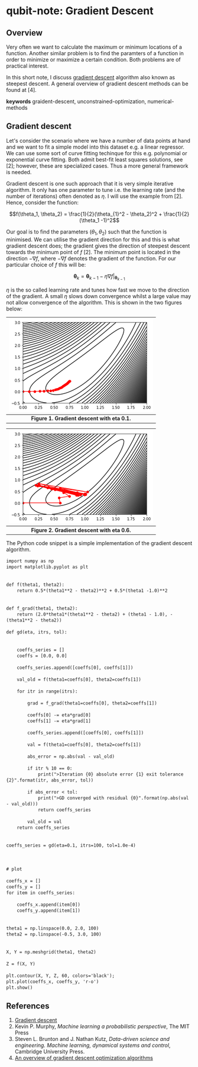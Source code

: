# qubit-note: Gradient Descent

## Overview

Very often we want to calculate the maximum or minimum locations of a function. Another similar problem is to find the paramters
of a function in order to minimize or maximize a certain condition. Both problems are of practical interest.

In this short note, I discuss <a href="https://en.wikipedia.org/wiki/Gradient_descent"> gradient descent</a> algorithm also known as steepest descent.
A general overview of gradient descent methods can be found at [4].

**keywords** graident-descent, unconstrained-optimization, numerical-methods 


## Gradient descent

Let's consider the scenario where we have a number of data points at hand and we want to
fit a simple model into this dataset e.g. a linear regressor. 
We can use some sort of curve fitting techinque for this e.g. polynomial or exponential curve fitting.
Both admit best-fit least squares solutions, see [2]; however, these are specialized cases. Thus a more general framework is needed.


Gradient descent is one such approach that it is very simple iterative algorithm. 
It only has one parameter to tune i.e. the learning rate (and the number of iterations)
often denoted as $\eta$. I will use the example from [2]. Hence, consider the function:

$$f(\theta_1, \theta_2) = \frac{1}{2}(\theta_{1}^2 - \theta_2)^2 + \frac{1}{2}(\theta_1 -1)^2$$

Our goal is to find the parameters $(\theta_1, \theta_2)$ such that the function is minimised.
We can utilise the gradient direction for this and this is what gradient descent does; the gradient gives the direction of steepest descent towards the minimum point of $f$ [2]. 
The minimum point is located in the direction $-\nabla f$, where $-\nabla f$ denotes the gradient of the function. For our particular choice of $f$
this will be:

$$\boldsymbol{\theta}_k = \boldsymbol{\theta}_{k-1} - \eta \nabla f|_{\boldsymbol{\theta}_{k-1}} $$

$\eta$ is the so called learning rate and tunes how fast we move to the direction of the gradient. 
A small $\eta$ slows down convergence whilst a large value may not allow convergence of the algorithm. 
This is shown in the two figures below: 

| ![gd-eta-01](./imgs/gd_1.png)                               |
|:-----------------------------------------------------------:|
|             **Figure 1. Gradient descent with eta 0.1.**    |


| ![gd-eta-01](./imgs/gd_2.png)                               |
|:-----------------------------------------------------------:|
|             **Figure 2. Gradient descent with eta 0.6.**    |

The Python code snippet is a simple implementation of the gradient descent algorithm.

```
import numpy as np
import matplotlib.pyplot as plt


def f(theta1, theta2):
    return 0.5*(theta1**2 - theta2)**2 + 0.5*(theta1 -1.0)**2


def f_grad(theta1, theta2):
    return (2.0*theta1*(theta1**2 - theta2) + (theta1 - 1.0), -(theta1**2 - theta2))

def gd(eta, itrs, tol):
    
    
    coeffs_series = []
    coeffs = [0.0, 0.0]
    
    coeffs_series.append([coeffs[0], coeffs[1]])

    val_old = f(theta1=coeffs[0], theta2=coeffs[1])
    
    for itr in range(itrs):
        
        grad = f_grad(theta1=coeffs[0], theta2=coeffs[1])
        
        coeffs[0] -= eta*grad[0]
        coeffs[1] -= eta*grad[1]
        
        coeffs_series.append([coeffs[0], coeffs[1]])
        
        val = f(theta1=coeffs[0], theta2=coeffs[1])
        
        abs_error = np.abs(val - val_old)
        
        if itr % 10 == 0:
            print(">Iteration {0} absolute error {1} exit tolerance {2}".format(itr, abs_error, tol))
        
        if abs_error < tol:
            print(">GD converged with residual {0}".format(np.abs(val - val_old)))
            return coeffs_series
        
        val_old = val
    return coeffs_series


coeffs_series = gd(eta=0.1, itrs=100, tol=1.0e-4)



# plot

coeffs_x = []
coeffs_y = []
for item in coeffs_series:
    
    coeffs_x.append(item[0])
    coeffs_y.append(item[1])


theta1 = np.linspace(0.0, 2.0, 100)
theta2 = np.linspace(-0.5, 3.0, 100)


X, Y = np.meshgrid(theta1, theta2)

Z = f(X, Y)

plt.contour(X, Y, Z, 60, colors='black');
plt.plot(coeffs_x, coeffs_y, 'r-o')
plt.show()

```




## References

1. <a href="https://en.wikipedia.org/wiki/Gradient_descent">Gradient descent</a>
2. Kevin P. Murphy, _Machine learning a probabilistic perspective_, The MIT Press
3. Steven L. Brunton and J. Nathan Kutz, _Data-driven science and engineering. Machine learning, dynamical systems and control_, Cambridge University Press.
4. <a href="https://ruder.io/optimizing-gradient-descent/">An overview of gradient descent optimization algorithms</a>